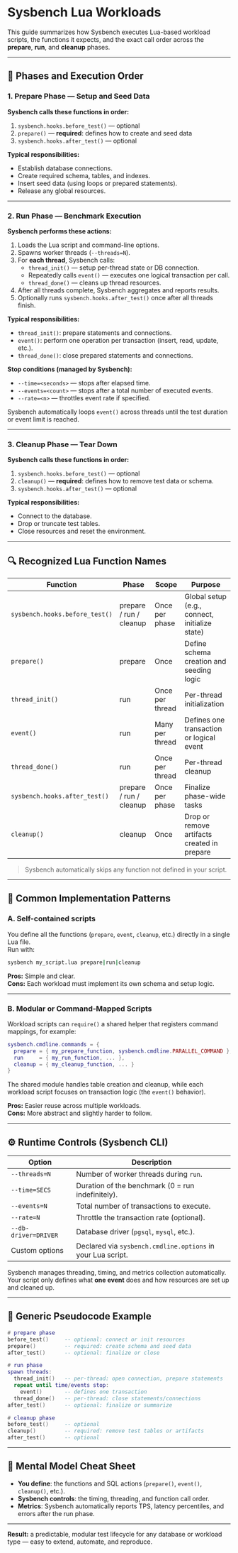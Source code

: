 # Sysbench Lua Workloads

This guide summarizes how Sysbench executes Lua-based workload scripts, the functions it expects, and the exact call order across the **prepare**, **run**, and **cleanup** phases.

---

## 🧭 Phases and Execution Order

### **1. Prepare Phase — Setup and Seed Data**
**Sysbench calls these functions in order:**
1. `sysbench.hooks.before_test()` — optional  
2. `prepare()` — **required**: defines how to create and seed data  
3. `sysbench.hooks.after_test()` — optional  

**Typical responsibilities:**
- Establish database connections.  
- Create required schema, tables, and indexes.  
- Insert seed data (using loops or prepared statements).  
- Release any global resources.

---

### **2. Run Phase — Benchmark Execution**
**Sysbench performs these actions:**
1. Loads the Lua script and command-line options.  
2. Spawns worker threads (`--threads=N`).  
3. For **each thread**, Sysbench calls:  
   - `thread_init()` — setup per-thread state or DB connection.  
   - Repeatedly calls `event()` — executes one logical transaction per call.  
   - `thread_done()` — cleans up thread resources.  
4. After all threads complete, Sysbench aggregates and reports results.  
5. Optionally runs `sysbench.hooks.after_test()` once after all threads finish.

**Typical responsibilities:**
- `thread_init()`: prepare statements and connections.  
- `event()`: perform one operation per transaction (insert, read, update, etc.).  
- `thread_done()`: close prepared statements and connections.

**Stop conditions (managed by Sysbench):**
- `--time=<seconds>` — stops after elapsed time.  
- `--events=<count>` — stops after a total number of executed events.  
- `--rate=<n>` — throttles event rate if specified.

Sysbench automatically loops `event()` across threads until the test duration or event limit is reached.

---

### **3. Cleanup Phase — Tear Down**
**Sysbench calls these functions in order:**
1. `sysbench.hooks.before_test()` — optional  
2. `cleanup()` — **required**: defines how to remove test data or schema.  
3. `sysbench.hooks.after_test()` — optional  

**Typical responsibilities:**
- Connect to the database.  
- Drop or truncate test tables.  
- Close resources and reset the environment.

---

## 🔍 Recognized Lua Function Names

| Function | Phase | Scope | Purpose |
|-----------|--------|--------|----------|
| `sysbench.hooks.before_test()` | prepare / run / cleanup | Once per phase | Global setup (e.g., connect, initialize state) |
| `prepare()` | prepare | Once | Define schema creation and seeding logic |
| `thread_init()` | run | Once per thread | Per-thread initialization |
| `event()` | run | Many per thread | Defines one transaction or logical event |
| `thread_done()` | run | Once per thread | Per-thread cleanup |
| `sysbench.hooks.after_test()` | prepare / run / cleanup | Once per phase | Finalize phase-wide tasks |
| `cleanup()` | cleanup | Once | Drop or remove artifacts created in prepare |

> Sysbench automatically skips any function not defined in your script.

---

## 🧩 Common Implementation Patterns

### **A. Self-contained scripts**
You define all the functions (`prepare`, `event`, `cleanup`, etc.) directly in a single Lua file.  
Run with:
```bash
sysbench my_script.lua prepare|run|cleanup
```
**Pros:** Simple and clear.  
**Cons:** Each workload must implement its own schema and setup logic.

---

### **B. Modular or Command-Mapped Scripts**
Workload scripts can `require()` a shared helper that registers command mappings, for example:

```lua
sysbench.cmdline.commands = {
  prepare = { my_prepare_function, sysbench.cmdline.PARALLEL_COMMAND },
  run     = { my_run_function, ... },
  cleanup = { my_cleanup_function, ... }
}
```

The shared module handles table creation and cleanup, while each workload script focuses on transaction logic (the `event()` behavior).

**Pros:** Easier reuse across multiple workloads.  
**Cons:** More abstract and slightly harder to follow.

---

## ⚙️ Runtime Controls (Sysbench CLI)

| Option | Description |
|---------|--------------|
| `--threads=N` | Number of worker threads during `run`. |
| `--time=SECS` | Duration of the benchmark (0 = run indefinitely). |
| `--events=N` | Total number of transactions to execute. |
| `--rate=N` | Throttle the transaction rate (optional). |
| `--db-driver=DRIVER` | Database driver (`pgsql`, `mysql`, etc.). |
| Custom options | Declared via `sysbench.cmdline.options` in your Lua script. |

Sysbench manages threading, timing, and metrics collection automatically.  
Your script only defines what **one event** does and how resources are set up and cleaned up.

---

## 🧱 Generic Pseudocode Example

```lua
# prepare phase
before_test()     -- optional: connect or init resources
prepare()         -- required: create schema and seed data
after_test()      -- optional: finalize or close

# run phase
spawn threads:
  thread_init()   -- per-thread: open connection, prepare statements
  repeat until time/events stop:
    event()       -- defines one transaction
  thread_done()   -- per-thread: close statements/connections
after_test()      -- optional: finalize or summarize

# cleanup phase
before_test()     -- optional
cleanup()         -- required: remove test tables or artifacts
after_test()      -- optional
```

---

## 🧩 Mental Model Cheat Sheet

- **You define**: the functions and SQL actions (`prepare()`, `event()`, `cleanup()`, etc.).  
- **Sysbench controls**: the timing, threading, and function call order.  
- **Metrics**: Sysbench automatically reports TPS, latency percentiles, and errors after the run phase.

---

**Result:** a predictable, modular test lifecycle for any database or workload type — easy to extend, automate, and reproduce.
